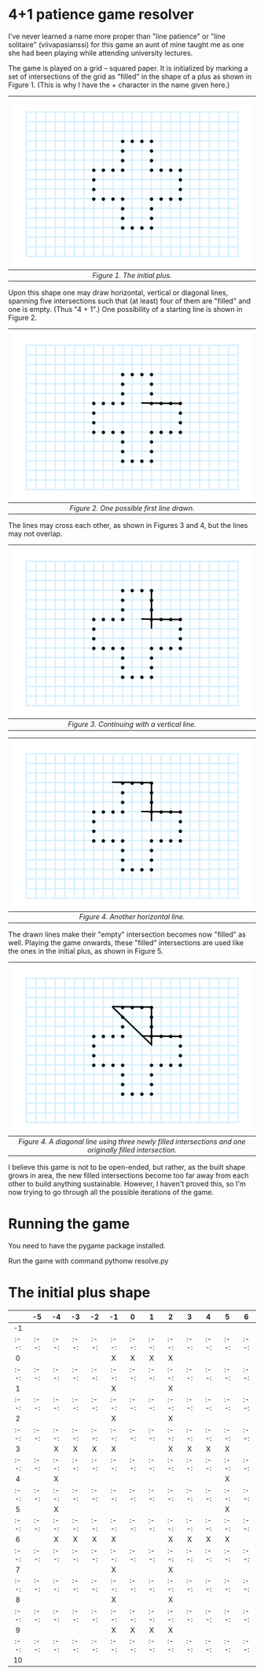 # 4+1 patience game resolver

I've never learned a name more proper than "line patience" or "line solitaire"
(viivapasianssi) for this game an aunt of mine taught me as one she had been
playing while attending university lectures.

The game is played on a grid – squared paper. It is initialized by marking a
set of intersections of the grid as "filled" in the shape of a plus as shown
in Figure 1.
(This is why I have the + character in the name given here.)

| ![The basic plus shape to initialize the game](images/initial.png) |
|:--:|
| *Figure 1. The initial plus.* |

Upon this shape one may draw horizontal, vertical or diagonal lines, spanning
five intersections such that (at least) four of them are "filled" and one
is empty. (Thus "4 + 1".) One possibility of a starting line is shown in
Figure 2.

| ![A horizontal line has been drawn along the top of the right bar of the plus, spanning one empty intersection inwards to the plus.](images/step1.png) |
|:--:|
| *Figure 2. One possible first line drawn.* |

The lines may cross each other, as shown in Figures 3 and 4, but the lines
may not overlap.

| ![A vertical line has been drawn along the right side of the top bar of the plus, spanning one empty intersection inwards to the plus.](images/step2.png) |
|:--:|
| *Figure 3. Continuing with a vertical line.* |

| ![Third line has been drawn horizontally along the top of the plus, spanning one empty intersection to the left.](images/step3.png) |
|:--:|
| *Figure 4. Another horizontal line.* |

The drawn lines make their "empty" intersection becomes now "filled" as well.
Playing the game onwards, these "filled" intersections are used like the ones
in the initial plus, as shown in Figure 5.

| ![Fourth line has been drawn diagonally from the left end of the previous line down rigth to the bottom end of the second line.](images/step4.png) |
|:--:|
| *Figure 4. A diagonal line using three newly filled intersections and one originally filled intersection.* |

I believe this game is not to be open-ended, but rather, as the built shape grows
in area, the new filled intersections become too far away from each other to
build anything sustainable. However, I haven't proved this, so I'm now
trying to go through all the possible iterations of the game.

# Running the game

You need to have the pygame package installed.

Run the game with command pythonw resolve.py

# The initial plus shape

|    | -5 | -4 | -3 | -2 | -1 |  0 |  1 |  2 |  3 |  4 |  5 |  6 |
|:--:|:--:|:--:|:--:|:--:|:--:|:--:|:--:|:--:|:--:|:--:|:--:|:--:|
| -1 |    |    |    |    |    |    |    |    |    |    |    |    |
|:--:|:--:|:--:|:--:|:--:|:--:|:--:|:--:|:--:|:--:|:--:|:--:|:--:|
|  0 |    |    |    |    |  X |  X |  X |  X |    |    |    |    |
|:--:|:--:|:--:|:--:|:--:|:--:|:--:|:--:|:--:|:--:|:--:|:--:|:--:|
|  1 |    |    |    |    |  X |    |    |  X |    |    |    |    |
|:--:|:--:|:--:|:--:|:--:|:--:|:--:|:--:|:--:|:--:|:--:|:--:|:--:|
|  2 |    |    |    |    |  X |    |    |  X |    |    |    |    |
|:--:|:--:|:--:|:--:|:--:|:--:|:--:|:--:|:--:|:--:|:--:|:--:|:--:|
|  3 |    |  X |  X |  X |  X |    |    |  X |  X |  X |  X |    |
|:--:|:--:|:--:|:--:|:--:|:--:|:--:|:--:|:--:|:--:|:--:|:--:|:--:|
|  4 |    |  X |    |    |    |    |    |    |    |    |  X |    |
|:--:|:--:|:--:|:--:|:--:|:--:|:--:|:--:|:--:|:--:|:--:|:--:|:--:|
|  5 |    |  X |    |    |    |    |    |    |    |    |  X |    |
|:--:|:--:|:--:|:--:|:--:|:--:|:--:|:--:|:--:|:--:|:--:|:--:|:--:|
|  6 |    |  X |  X |  X |  X |    |    |  X |  X |  X |  X |    |
|:--:|:--:|:--:|:--:|:--:|:--:|:--:|:--:|:--:|:--:|:--:|:--:|:--:|
|  7 |    |    |    |    |  X |    |    |  X |    |    |    |    |
|:--:|:--:|:--:|:--:|:--:|:--:|:--:|:--:|:--:|:--:|:--:|:--:|:--:|
|  8 |    |    |    |    |  X |    |    |  X |    |    |    |    |
|:--:|:--:|:--:|:--:|:--:|:--:|:--:|:--:|:--:|:--:|:--:|:--:|:--:|
|  9 |    |    |    |    |  X |  X |  X |  X |    |    |    |    |
|:--:|:--:|:--:|:--:|:--:|:--:|:--:|:--:|:--:|:--:|:--:|:--:|:--:|
| 10 |    |    |    |    |    |    |    |    |    |    |    |    |


